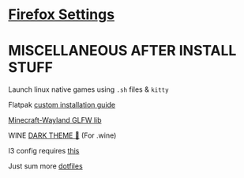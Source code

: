 # [Firefox Settings](https://github.com/Twig6943/dotfiles/blob/main/firefox/readme.md) 

# MISCELLANEOUS AFTER INSTALL STUFF

Launch linux native games using `.sh` files & `kitty`

Flatpak [custom installation guide](https://docs.flatpak.org/en/latest/tips-and-tricks.html#adding-a-custom-installation)

[Minecraft-Wayland GLFW lib](https://github.com/BoyOrigin/glfw-wayland/releases)

WINE [DARK THEME 🍷](https://raw.githubusercontent.com/Twig6943/AffinityOnLinux/main/wine-dark-theme.reg) (For .wine)

I3 config requires [this](https://github.com/adi1090x/polybar-themes)

Just sum more [dotfiles](https://github.com/hyper-dot/dotfiles-old)
